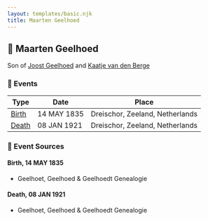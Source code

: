 ```yaml
---
layout: templates/basic.njk
title: Maarten Geelhoed
---
```

## 🔵 Maarten Geelhoed

Son of [Joost Geelhoed](/people/7/72031888) and [Kaatje van den Berge](/people/3/32271874)

### 📆 Events

Type | Date | Place
------ | ------ | ------
[Birth](#event-event-2) | 14 MAY 1835 | Dreischor, Zeeland, Netherlands
[Death](#event-event-3) | 08 JAN 1921 | Dreischor, Zeeland, Netherlands

### 📰 Event Sources

#### <a id="event-event-2"></a> Birth, 14 MAY 1835
* Geelhoet, Geelhoed & Geelhoedt Genealogie

#### <a id="event-event-3"></a> Death, 08 JAN 1921
* Geelhoet, Geelhoed & Geelhoedt Genealogie